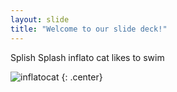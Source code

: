 ```yaml
---
layout: slide
title: "Welcome to our slide deck!"
---
```


Splish Splash
inflato cat likes to swim

![inflatocat](https://octodex.github.com/images/inflatocat.png)
{: .center}
